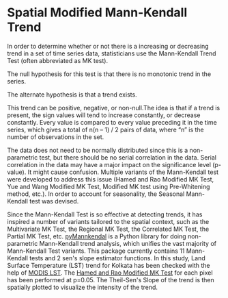 # Spatial Modified Mann-Kendall Trend

In order to determine whether or not there is a increasing or decreasing trend in a set of time series data, statisticians use the Mann-Kendall Trend Test (often abbreviated as MK test). 

The null hypothesis for this test is that there is no monotonic trend in the series.

The alternate hypothesis is that a trend exists. 

This trend can be positive, negative, or non-null.The idea is that if a trend is present, the sign values will tend to increase constantly, or decrease constantly. Every value is compared to every value preceding it in the time series, which gives a total of n(n – 1) / 2 pairs of data, where “n” is the number of observations in the set.

The data does not need to be normally distributed since this is a non-parametric test, but there should be no serial correlation in the data. Serial correlation in the data may have a major impact on the significance level (p-value). It might cause confusion. Multiple variants of the Mann-Kendall test were developed to address this issue (Hamed and Rao Modified MK Test, Yue and Wang Modified MK Test, Modified MK test using Pre-Whitening method, etc.). In order to account for seasonality, the Seasonal Mann-Kendall test was devised.

Since the Mann-Kendall Test is so effective at detecting trends, it has inspired a number of variants tailored to the spatial context, such as the Multivariate MK Test, the Regional MK Test, the Correlated MK Test, the Partial MK Test, etc. [pyMannkendal](https://pypi.org/project/pymannkendall/) is a Python library for doing non-parametric Mann-Kendall trend analysis, which unifies the vast majority of Mann-Kendall Test variants. This package currently contains 11 Mann-Kendall tests and 2 sen's slope estimator functions. In this study, Land Surface Temperature (LST) trend for Kolkata has been checked with the help of [MODIS LST](https://developers.google.com/earth-engine/datasets/catalog/MODIS_061_MOD11A1). The [Hamed and Rao Modified MK Test](https://www.sciencedirect.com/science/article/abs/pii/S002216949700125X?via%3Dihub) for each pixel has been performed at p=0.05. The Theil-Sen's Slope of the trend is then spatially plotted to visualize the intensity of the trend. 
